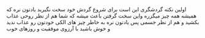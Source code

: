 اولین نکته گردشگری این است برای شروع گردش خود سخت نگیرید 
یادتون نره که همیشه همه چیز میگزره واین سخت گرفتن باعث 
میشه که شما هم از نظر روحی عذاب بکشید و هم از نظر جسمی 
پس یادتون نره به خاطر چیز های الکی خودتون رو عذاب ندید و
خوش باشید با آرزوی موفقیت و روزهای خوب 
